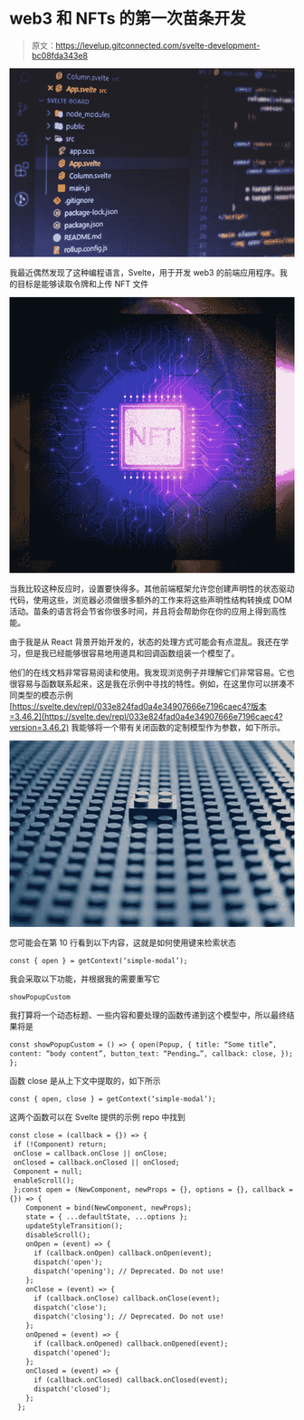 # web3 和 NFTs 的第一次苗条开发

> 原文：<https://levelup.gitconnected.com/svelte-development-bc08fda343e8>

![](img/eb4e1a1cd542e0b7f223d479c0cfe7a0.png)

我最近偶然发现了这种编程语言，Svelte，用于开发 web3 的前端应用程序。我的目标是能够读取令牌和上传 NFT 文件

![](img/f58b29563a35ec8d873b8ee5cab4298b.png)

当我比较这种反应时，设置要快得多。其他前端框架允许您创建声明性的状态驱动代码，使用这些，浏览器必须做很多额外的工作来将这些声明性结构转换成 DOM 活动。苗条的语言将会节省你很多时间，并且将会帮助你在你的应用上得到高性能。

由于我是从 React 背景开始开发的，状态的处理方式可能会有点混乱。我还在学习，但是我已经能够很容易地用道具和回调函数组装一个模型了。

他们的在线文档非常容易阅读和使用。我发现浏览例子并理解它们非常容易。它也很容易与函数联系起来，这是我在示例中寻找的特性。例如，在这里你可以拼凑不同类型的模态示例[https://svelte.dev/repl/033e824fad0a4e34907666e7196caec4?版本=3.46.2](https://svelte.dev/repl/033e824fad0a4e34907666e7196caec4?version=3.46.2) 我能够将一个带有关闭函数的定制模型作为参数，如下所示。

![](img/ff6d3d16f80278685348d5ecdb58bb49.png)

您可能会在第 10 行看到以下内容，这就是如何使用键来检索状态

```
const { open } = getContext(‘simple-modal’);
```

我会采取以下功能，并根据我的需要重写它

```
showPopupCustom
```

我打算将一个动态标题、一些内容和要处理的函数传递到这个模型中，所以最终结果将是

```
const showPopupCustom = () => { open(Popup, { title: “Some title”, content: “body content”, button_text: “Pending…”, callback: close, }); };
```

函数 close 是从上下文中提取的，如下所示

```
const { open, close } = getContext(‘simple-modal’);
```

这两个函数可以在 Svelte 提供的示例 repo 中找到

```
const close = (callback = {}) => {
 if (!Component) return;
 onClose = callback.onClose || onClose;
 onClosed = callback.onClosed || onClosed;
 Component = null;
 enableScroll();
 };const open = (NewComponent, newProps = {}, options = {}, callback = {}) => {
    Component = bind(NewComponent, newProps);
    state = { ...defaultState, ...options };
    updateStyleTransition();
    disableScroll();
    onOpen = (event) => {
      if (callback.onOpen) callback.onOpen(event);
      dispatch('open');
      dispatch('opening'); // Deprecated. Do not use!
    };
    onClose = (event) => {
      if (callback.onClose) callback.onClose(event);
      dispatch('close');
      dispatch('closing'); // Deprecated. Do not use!
    };
    onOpened = (event) => {
      if (callback.onOpened) callback.onOpened(event);
      dispatch('opened');
    };
    onClosed = (event) => {
      if (callback.onClosed) callback.onClosed(event);
      dispatch('closed');
    };
  };
```